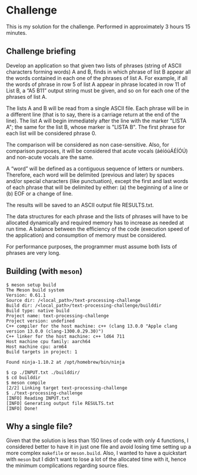 # Challenge

This is my solution for the challenge. Performed in approximately 3 hours 15 minutes.

## Challenge briefing

Develop an application so that given two lists of phrases (string of ASCII characters forming words) A and B, finds in which phrase of list B appear all the words contained in each one of the phrases of list A. For example, if all the words of phrase in row 5 of list A appear in phrase located in row 11 of List B, a “A5 B11” output string must be given, and so on for each one of the phrases of list A.

The lists A and B will be read from a single ASCII file. Each phrase will be in a different line (that is to say, there is a carriage return at the end of the line). The list A will begin immediately after the line with the marker "LISTA A"; the same for the list B, whose marker is "LISTA B". The first phrase for each list will be considered phrase 0.

The comparison will be considered as non case-sensitive. Also, for comparison purposes, it will be considered that acute vocals (áéíóúÁÉÍÓÚ) and non-acute vocals are the same.

A “word” will be defined as a contiguous sequence of letters or numbers. Therefore, each word will be delimited (previous and later) by spaces and/or special characters (like punctuation), except the first and last words of each phrase that will be delimited by either: (a) the beginning of a line or (b) EOF or a change of line.

The results will be saved to an ASCII output file RESULTS.txt.

The data structures for each phrase and the lists of phrases will have to be allocated dynamically and required memory has to increase as needed at run time. A balance between the efficiency of the code (execution speed of the application) and consumption of memory must be considered.

For performance purposes, the programmer must assume both lists of phrases are very long.

## Building (with `meson`)

```console
$ meson setup build
The Meson build system
Version: 0.61.1
Source dir: /<local_path>/text-processing-challenge
Build dir: /<local_path>/text-processing-challenge/builddir
Build type: native build
Project name: text-processing-challenge
Project version: undefined
C++ compiler for the host machine: c++ (clang 13.0.0 "Apple clang version 13.0.0 (clang-1300.0.29.30)")
C++ linker for the host machine: c++ ld64 711
Host machine cpu family: aarch64
Host machine cpu: arm64
Build targets in project: 1

Found ninja-1.10.2 at /opt/homebrew/bin/ninja

$ cp ./INPUT.txt ./builddir/
$ cd builddir
$ meson compile
[2/2] Linking target text-processing-challenge
$ ./text-processing-challenge
[INFO] Reading INPUT.txt
[INFO] Generating output file RESULTS.txt
[INFO] Done!
```

## Why a single file?

Given that the solution is less than 150 lines of code with only 4 functions, I considered better to have it in just one file and avoid losing time setting up a more complex `makefile` or `meson.build`. Also, I wanted to have a quickstart with `meson` but I didn't want to lose a lot of the allocated time with it, hence the minimum complications regarding source files.
